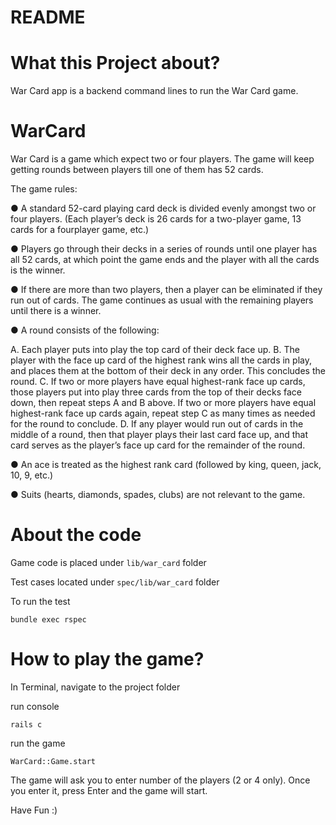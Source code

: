 # README

# What this Project about?

War Card app is a backend command lines to run the War Card game.

# WarCard

War Card is a game which expect two or four players. The game will keep getting rounds between players till one of them has 52 cards.

The game rules:

● A standard 52-card playing card deck is divided evenly amongst two or four
players. (Each player’s deck is 26 cards for a two-player game, 13 cards for a fourplayer
game, etc.)

● Players go through their decks in a series of rounds until one player has all 52
cards, at which point the game ends and the player with all the cards is the winner.

● If there are more than two players, then a player can be eliminated if they run out of
cards. The game continues as usual with the remaining players until there is a
winner.

● A round consists of the following:

A. Each player puts into play the top card of their deck face up.
B. The player with the face up card of the highest rank wins all the cards in play,
and places them at the bottom of their deck in any order. This concludes the
round.
C. If two or more players have equal highest-rank face up cards, those players put
into play three cards from the top of their decks face down, then repeat steps A
and B above. If two or more players have equal highest-rank face up cards
again, repeat step C as many times as needed for the round to conclude.
D. If any player would run out of cards in the middle of a round, then that player
plays their last card face up, and that card serves as the player’s face up card
for the remainder of the round.
    
● An ace is treated as the highest rank card (followed by king, queen, jack, 10, 9, etc.)

● Suits (hearts, diamonds, spades, clubs) are not relevant to the game.

# About the code

Game code is placed under `lib/war_card` folder

Test cases located under `spec/lib/war_card` folder

To run the test

```
bundle exec rspec
```

# How to play the game?

In Terminal, navigate to the project folder

run console

```
rails c
```

run the game

```
WarCard::Game.start
```

The game will ask you to enter number of the players (2 or 4 only). Once you enter it, press Enter and the game will start.

Have Fun :)


